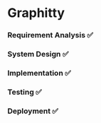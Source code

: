 # Graphitty

### Requirement Analysis ✅
### System Design        ✅
### Implementation       ✅
### Testing              ✅
### Deployment           ✅
